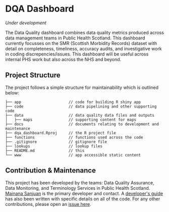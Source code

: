 # DQA Dashboard

*Under development* 

The Data Quality dashboard combines data quality metrics produced across data management teams in Public Health Scotland. This dashboard currently focusses on the SMR (Scottish Morbidity Records) dataset with detail on completeness, timeliness, accuracy audits, and investigative work in coding discrepencies/issues. This dashboard will be useful across internal PHS work but also across the NHS and beyond. 

## Project Structure

The project follows a simple structure for maintainability which is outlined below:

```
├── app                     // code for building R shiny app
├── code                    // data pipelining and other supporting code 
├── data                    // data quality data files and outputs
│   ├── maps                // supporting content for maps
├── docs                    // documents relating to development and maintenance
├── dqa_dashboard.Rproj     // the R project file
├── functions               // functions used across the code
├── .gitignore              // gitignore file
├── lookups                 // lookup files
├── README.md               // this
└── www                     // app accessible static content
```

## Contribution & Maintenance

This project has been developed by the teams: Data Quality Assurance, Data Monitoring, and Terminology Services in Public Health Scotland. [Mainana Sanjuan](https://github.com/maiana-sanjuan) is the primary developer and contact. A [developer's guide](https://github.com/Public-Health-Scotland/dqa_dashboard/blob/main/docs/development_guide.Rmd) has also been written with specific details on all of the code. For any other contributions, please open an [issue here](https://github.com/Public-Health-Scotland/dqa_dashboard/issues/new). 
